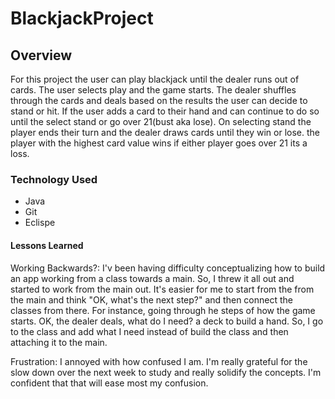 # BlackjackProject


## Overview 
For this project the user can play blackjack until the dealer runs out of cards. The user selects play and the game starts. 
The dealer shuffles through the cards and deals based on the results the user can decide to stand or hit. If the user adds 
a card to their hand and can continue to do so until the select stand or go over 21(bust aka lose). On selecting stand the 
player ends their turn and the dealer draws cards until they win or lose. the player with the highest card value wins if 
either player goes over 21 its a loss. 



### Technology Used

- Java
- Git
- Eclispe

#### Lessons Learned

Working Backwards?: I'v been having difficulty conceptualizing how to build an app working from a class towards a main. So, I
threw it all out and started to work from the main out. It's easier for me to start from the from the main and think "OK, what's 
the next step?" and then connect the classes from there. For instance, going through he steps of how the game starts. OK, the dealer deals, what do I need? a deck to build a hand. So, I go to the class and add what I need instead of build the class and then attaching
it to the main. 

Frustration: I annoyed with how confused I am. I'm really grateful for the slow down over the next week to study and really solidify the
concepts. I'm confident that that will ease most my confusion.





